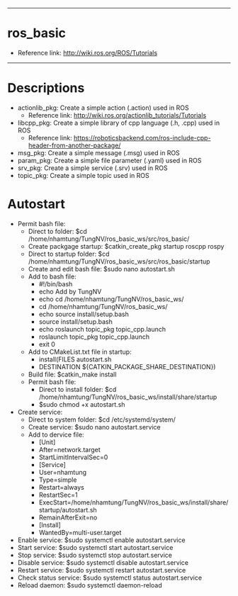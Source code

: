----------------------------------------------------------------------------------------------
# ros_basic
- Reference link: http://wiki.ros.org/ROS/Tutorials

----------------------------------------------------------------------------------------------
# Descriptions
- actionlib_pkg: Create a simple action (.action) used in ROS
    + Reference link: http://wiki.ros.org/actionlib_tutorials/Tutorials
- libcpp_pkg: Create a simple library of cpp language (.h, .cpp) used in ROS
    + Reference link: https://roboticsbackend.com/ros-include-cpp-header-from-another-package/
- msg_pkg: Create a simple message (.msg) used in ROS
- param_pkg: Create a simple file parameter (.yaml) used in ROS
- srv_pkg: Create a simple service (.srv) used in ROS
- topic_pkg: Create a simple topic used in ROS

# Autostart
- Permit bash file:
    + Direct to folder: $cd /home/nhamtung/TungNV/ros_basic_ws/src/ros_basic/
    + Create packgage startup: $catkin_create_pkg startup roscpp rospy
    + Direct to startup folder: $cd /home/nhamtung/TungNV/ros_basic_ws/src/ros_basic/startup
    + Create and edit bash file: $sudo nano autostart.sh
    + Add to bash file:
        + #!/bin/bash
        + echo Add by TungNV
        + echo cd /home/nhamtung/TungNV/ros_basic_ws/
        + cd /home/nhamtung/TungNV/ros_basic_ws/
        + echo source install/setup.bash
        + source install/setup.bash
        + echo roslaunch topic_pkg topic_cpp.launch
        + roslaunch topic_pkg topic_cpp.launch
        + exit 0
    + Add to CMakeList.txt file in startup:
        + install(FILES autostart.sh
        + DESTINATION ${CATKIN_PACKAGE_SHARE_DESTINATION})
    + Build file: $catkin_make install
    + Permit bash file: 
        + Direct to install folder: $cd /home/nhamtung/TungNV/ros_basic_ws/install/share/startup
        + $sudo chmod +x autostart.sh
- Create service:
    + Direct to system folder: $cd /etc/systemd/system/
    + Create service: $sudo nano autostart.service
    + Add to dervice file:
        + [Unit]
        + After=network.target
        + StartLimitIntervalSec=0
        + [Service]
        + User=nhamtung
        + Type=simple
        + Restart=always
        + RestartSec=1
        + ExecStart=/home/nhamtung/TungNV/ros_basic_ws/install/share/startup/autostart.sh
        + RemainAfterExit=no
        + [Install]
        + WantedBy=multi-user.target
- Enable service: $sudo systemctl enable autostart.service
- Start service: $sudo systemctl start autostart.service
- Stop service: $sudo systemctl stop autostart.service
- Disable service: $sudo systemctl disable autostart.service
- Restart service: $sudo systemctl restart autostart.service
- Check status service: $sudo systemctl status autostart.service
- Reload daemon: $sudo systemctl daemon-reload
